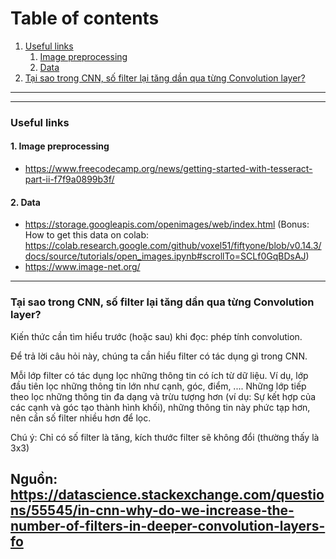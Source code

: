 # Table of contents
1. [Useful links](#1)
    1. [Image preprocessing](#1.1)
    2. [Data](#1.2)
2. [Tại sao trong CNN, số filter lại tăng dần qua từng Convolution layer?](#2)

----------------------------------------------------------------------------------

----------------------------------------------------------------------------------
### Useful links <a name="1"></a>
#### 1.   Image preprocessing <a name="1.1"></a>
+  https://www.freecodecamp.org/news/getting-started-with-tesseract-part-ii-f7f9a0899b3f/  
#### 2.   Data <a name="1.2"></a>
+  https://storage.googleapis.com/openimages/web/index.html (Bonus: How to get this data on colab: https://colab.research.google.com/github/voxel51/fiftyone/blob/v0.14.3/docs/source/tutorials/open_images.ipynb#scrollTo=SCLf0GqBDsAJ)
+  https://www.image-net.org/
&nbsp;  
----------------------------------------------------------------------------------
### Tại sao trong CNN, số filter lại tăng dần qua từng Convolution layer? <a name="2"></a>

Kiến thức cần tìm hiểu trước (hoặc sau) khi đọc: phép tính convolution.
  
Để trả lời câu hỏi này, chúng ta cần hiểu filter có tác dụng gì trong CNN.

Mỗi lớp filter có tác dụng lọc những thông tin có ích từ dữ liệu. Ví dụ, lớp đầu tiên lọc những thông tin lớn như cạnh, góc, điểm, .... Những lớp tiếp theo lọc những thông tin đa dạng và trừu tượng hơn (ví dụ: Sự kết hợp của các cạnh và góc tạo thành hình khối), những thông tin này phức tạp hơn, nên cần số filter nhiều hơn để lọc.
  
  
Chú ý: Chỉ có số filter là tăng, kích thước filter sẽ không đổi (thường thấy là 3x3)
  
Nguồn: https://datascience.stackexchange.com/questions/55545/in-cnn-why-do-we-increase-the-number-of-filters-in-deeper-convolution-layers-fo  
&nbsp;  
----------------------------------------------------------------------------------

